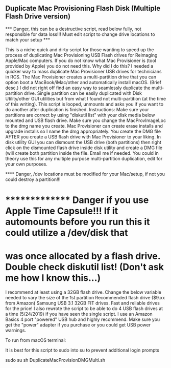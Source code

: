 <H2>Duplicate Mac Provisioning Flash Disk (Multiple Flash Drive version)</H2>

*** Danger, this can be a destructive script, read below fully, not responsible for data loss!!! Must edit script to change drive locations to match your setup ***

This is a niche quick and dirty script for those wanting to speed up the process of duplicating Mac Provisioning USB Flash drives
for Reimaging Apple/Mac computers. If you do not know what Mac Provisioner is (tool provided by Apple) you do not need this.
Why did I do this? I needed a quicker way to mass duplicate Mac Provisioner USB drives for technicians in RCS. 
The Mac Provisioner creates a multi-partition drive that you can option boot a MacBook/iMac/other and automatically install
macOS. (Brief desc.) I did not right off find an easy way to seamlessly duplicate the multi-partition drive. Single partition
can be easily duplicated with Disk Utility/other GUI utilities but from what I found not multi-partition (at the time of this
writing). This script is looped, unmounts and asks you if you want to do another after duplication is finished. 
Instructions:
Make sure your partitions are correct by using "diskutil list" with your disk media below mounted and USB flash drive.
Make sure you change the MacProvImageLoc to the dmg name you create. Mac Provisioner can create erase installs and upgrade installs
so I name the dmg appropriately. You create the DMG file AFTER you create a USB flash drive with Mac Provisioner to your liking. In
disk utility GUI you can dismount the USB drive (both partitions) then right click on the dismounted flash drive inside 
disk utility and create a DMG file (will create both partition inside the file. Email me if needed. 
You could in theory use this for any multiple purpose multi-partition duplication, edit for your own purposes. 

**** Danger, /dev locations must be modified for your Mac/setup, if not you could destroy a partition!!!
# ************* Danger if you use Apple Time Capsule!!! If it automounts before you run this it could utilize a /dev/disk that 
# was once allocated by a flash drive. Double check diskutil list! (Don't ask me how I know this...)

I recommend at least using a 32GB flash drive. Change the below variable needed to vary the size of the 1st partition
Recommended flash drive ($9.xx from Amazon) Samsung USB 3.1 32GB FIT drives. Fast and reliable drives for the price!
I also rewrote the script to be able to do 4 USB flash drives at a time (5/24/2019) if you have seen the single script. 
I use an Amazon Basics 4 port "powered" USB hub and highly recommend. Make sure you get the "power" adapter if you purchase
or you could get USB power warnings. 


To run from macOS terminal:

It is best for this script to sudo into su to prevent additional login prompts

sudo su
sh DuplicateMacProvisionDMGMulti.sh	
